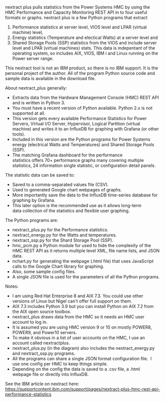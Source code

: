 nextract plus pulls statistics from the Power Systems HMC by using the HMC Performance and Capacity Monitoring REST API in to four useful formats or graphs. 
nextract plus is a few Python programs that extract 
1) Performance statistics at server level, VIOS level and LPAR (virtual machine) level,
2) Energy statistics (Temperature and electical Watts) at a server level and
3) Shared Storage Pools (SSP) statistics from the VIOS and include server level and LPAR (virtual machines) stats.
This data is indepentant of the operating system, so includes AIX, VIOS, IBM i and Linux running on the Power server range.

This nextract tool is not an IBM product, so there is no IBM support. 
It is the personal project of the author.
All of the program Python source code and sample data is available in the download file.

About nextract_plus generally:
 - Extracts data from the Hardware Management Console (HMC) REST API and is written in Python 3.
 - You must have a recent version of Python available. Python 2.x is not supported at all.
 -  This version gets every available Performance Statistics for Power Servers, Virtual I/O Server, Hypervisor, Logical Partition (virtual machine) and writes it to an InfluxDB for graphing with Grafana (or other tools).
 - Included in this version are the Python programs for Power Systems energy (electrical Watts and Temperatures) and Shared Storage Pools (SSP).
 - The matching Grafana dashboard for the performance statistics offers 70+ performance graphs many covering multiple statistics, 24 information single statistic, or configuration detail panels.

The statistic data can be saved to:
- Saved to a comma-separated values file (CSV).
- Used to generated Google chart webpages of graphs.
- More importantly save the data to the InfluxDB time-series database for graphing by Grafana.
- This later option is the recommended use as it allows long-term data collection of the statistics and flexible user graphing.

The Python programs are:
 - nextract_plus.py for the Performance statistics.
 - nextract_energy.py for the Watts and temperatures.
 - nextract_ssp.py for the Shard Storage Pool (SSP).
 - hmc_pcm.py a Python module for used to hide the complexity of the HMC REST API as it returns multiple level XML, file name lists, and JSON data.
 - nchart.py for generating the webpage (.html file) that uses JavaScript calls to the Google Chart library for graphing.
 - Also, some sample config files.
 - A single JSON file is used for the parameters of all the Python programs.

Notes:
 - I am using Red Hat Enterprise 8 and AIX 7.3. You could use other versions of Linux but Nigel can't offer full support on them.
 - AIX 7.3 includes Python 3.9 but you can install Python on AIX 7.2 from the AIX open source toolbox.
 - nextract_plus draws data from the HMC so it needs an HMC user account to log in.
 - It is assumed you are using HMC version 9 or 10 on mostly POWER8, POWER9, and Power10 servers.
 - To make it obvious in a list of user accounts on the HMC, I use an account called nextractplus.
 - nextract_plus.py (in the diagram) also includes the nextract_energy.py and nextract_ssp.py programs.
 - All the programs can share a single JSON format configuration file.  I use one config per HMC to keep things simple.
 - Depending on the config the data is saved to a .csv file, a .html webpage file or directly into InfluxDB.

See the IBM article on nextract here: https://supportcontent.ibm.com/support/pages/nextract-plus-hmc-rest-api-performance-statistics
